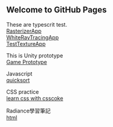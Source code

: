 ## Welcome to GitHub Pages

These are typescrit test.  
[RasterizerApp](RasterizerApp.html)  
[WhiteRayTracingApp](WhiteRayTracingApp.html)  
[TestTextureApp](TestTextureApp.html)


This is Unity prototype  
[Game Prototype](/Game/index.html)


Javascript  
[quicksort](quicksort/index.html)


CSS practice  
[learn css with csscoke](css-practice/learn_css_with_csscoke.html) 


Radiance學習筆記  
[html](https://htmlpreview.github.io/?https://github.com/xwc2021/css-practice/blob/main/what_is_radiance.html) 
